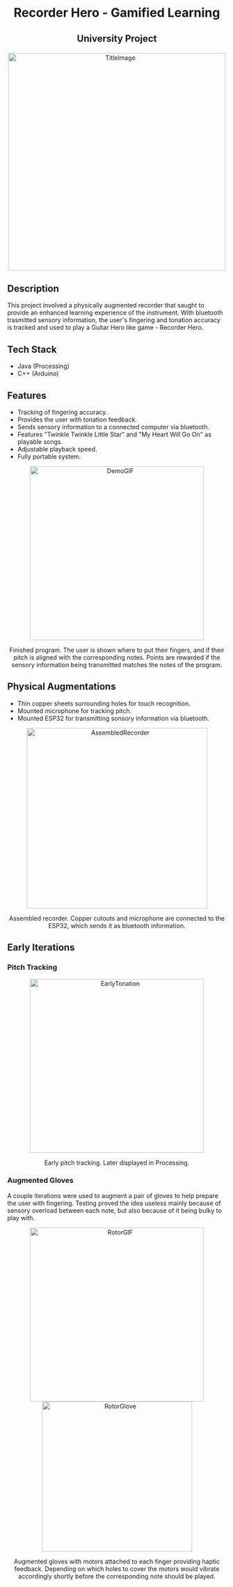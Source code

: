 <h1 align="center">Recorder Hero - Gamified Learning</h1>

<h2 align="center">

University Project 

</h2>

<p align="center">

<img src="https://github.com/jonasvalvik/RecorderHero/assets/6436680/8b99168a-136c-4477-9bca-cf6a99730a5b" alt="TitleImage" width="500">
</p>

## Description

This project involved a physically augmented recorder that saught to provide an enhanced learning experience of the instrument. With bluetooth trasmitted sensory information, the user's fingering and tonation accuracy is tracked and used to play a Guitar Hero like game - Recorder Hero. 

## Tech Stack

- Java (Processing)
- C++ (Arduino)


## Features

* Tracking of fingering accuracy.
* Provides the user with tonation feedback.
* Sends sensory information to a connected computer via bluetooth.
* Features "Twinkle Twinkle Little Star" and "My Heart Will Go On" as playable songs.
* Adjustable playback speed.
* Fully portable system.

<p align="center">
<img src="https://github.com/jonasvalvik/RecorderHero/assets/6436680/488049cc-81d0-4c7c-8c70-1471c2ad6e22" alt="DemoGIF" width="400"> 
   <p align="center">
      Finished program. The user is shown where to put their fingers, and if their pitch is aligned with the corresponding notes. Points are rewarded if the sensory information being transmitted matches the notes of the program. 
   </p>
</p>

## Physical Augmentations
* Thin copper sheets surrounding holes for touch recognition.
* Mounted microphone for tracking pitch.
* Mounted ESP32 for transmitting sonsory information via bluetooth.

<p align="center">
<img src="https://github.com/jonasvalvik/RecorderHero/assets/6436680/f044b552-024c-4763-bc4e-ef9e745014c5" alt="AssembledRecorder" width="415"> 
   <p align="center">
      Assembled recorder. Copper cutouts and microphone are connected to the ESP32, which sends it as bluetooth information.
   </p>
</p>

## Early Iterations

### Pitch Tracking
<p align="center">
<img src="https://github.com/jonasvalvik/RecorderHero/assets/6436680/3d169114-7559-4712-b8ab-c9219f8e7285" alt="EarlyTonation" width="400"> 
   <p align="center">
      Early pitch tracking. Later displayed in Processing.
   </p>
</p>

### Augmented Gloves

A couple iterations were used to augment a pair of gloves to help prepare the user with fingering. Testing proved the idea useless mainly because of sensory overload between each note, but also because of it being bulky to play with.

<p align="center">
<img src="https://github.com/jonasvalvik/RecorderHero/assets/6436680/e7b2fa63-e954-44f9-bbc7-f67d78a02db4" alt="RotorGIF" width="400"> 
<img src="https://github.com/jonasvalvik/RecorderHero/assets/6436680/873da17b-4640-451b-8d63-256e35c79124" alt="RotorGlove" width="345"> 
   <p align="center">
      Augmented gloves with motors attached to each finger providing haptic feedback. Depending on which holes to cover the motors would vibrate accordingly shortly before the corresponding note should be played.
   </p>
</p>

